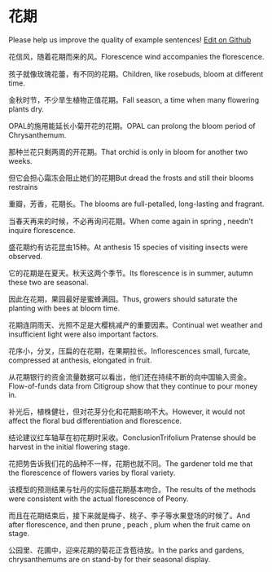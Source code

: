 # 花期

Please help us improve the quality of example sentences! [Edit on Github](https://github.com/jiyushe/jiyu-example-sentence-source/blob/main/chinese/huaqi_1.md)

<p><span class="chinese">花信风，随着花期而来的风。</span><span class="english">Florescence wind accompanies the florescence.</span></p>

<p><span class="chinese">孩子就像玫瑰花蕾，有不同的花期。</span><span class="english">Children, like rosebuds, bloom at different time.</span></p>

<p><span class="chinese">金秋时节，不少旱生植物正值花期。</span><span class="english">Fall season, a time when many flowering plants dry.</span></p>

<p><span class="chinese">OPAL的施用能延长小菊开花的花期。</span><span class="english">OPAL can prolong the bloom period of Chrysanthemum.</span></p>

<p><span class="chinese">那种兰花只剩两周的开花期。</span><span class="english">That orchid is only in bloom for another two weeks.</span></p>

<p><span class="chinese">但它会担心霜冻会阻止她们的花期</span><span class="english">But dread the frosts and still their blooms restrains</span></p>

<p><span class="chinese">重瓣，芳香，花期长。</span><span class="english">The blooms are full-petalled, long-lasting and fragrant.</span></p>

<p><span class="chinese">当春天再来的时候，不必再询问花期。</span><span class="english">When come again in spring , needn't inquire florescence.</span></p>

<p><span class="chinese">盛花期约有访花昆虫15种。</span><span class="english">At anthesis 15 species of visiting insects were observed.</span></p>

<p><span class="chinese">它的花期是在夏天。秋天这两个季节。</span><span class="english">Its florescence is in summer, autumn these two are seasonal.</span></p>

<p><span class="chinese">因此在花期，果园最好是蜜蜂满园。</span><span class="english">Thus, growers should saturate the planting with bees at bloom time.</span></p>

<p><span class="chinese">花期连阴雨天、光照不足是大樱桃减产的重要因素。</span><span class="english">Continual wet weather and insufficient light were also important factors.</span></p>

<p><span class="chinese">花序小，分叉，压扁的在花期，在果期拉长。</span><span class="english">Inflorescences small, furcate, compressed at anthesis, elongated in fruit.</span></p>

<p><span class="chinese">从花期银行的资金流量数据可以看出，他们还在持续不断的向中国输入资金。</span><span class="english">Flow-of-funds data from Citigroup show that they continue to pour money in.</span></p>

<p><span class="chinese">补光后，植株健壮，但对花芽分化和花期影响不大。</span><span class="english">However, it would not affect the floral bud differentiation and florescence.</span></p>

<p><span class="chinese">结论建议红车轴草在初花期时采收。</span><span class="english">ConclusionTrifolium Pratense should be harvest in the initial flowering stage.</span></p>

<p><span class="chinese">花把势告诉我们花的品种不一样，花期也就不同。</span><span class="english">The gardener told me that the florescence of flowers varies by floral variety.</span></p>

<p><span class="chinese">该模型的预测结果与牡丹的实际盛花期基本吻合。</span><span class="english">The results of the methods were consistent with the actual florescence of Peony.</span></p>

<p><span class="chinese">而且在花期结束后，接下来就是梅子、桃子、李子等水果登场的时候了。</span><span class="english">And after florescence, and then prune , peach , plum when the fruit came on stage.</span></p>

<p><span class="chinese">公园里、花圃中，迎来花期的菊花正含苞待放。</span><span class="english">In the parks and gardens, chrysanthemums are on stand-by for their seasonal display.</span></p>

